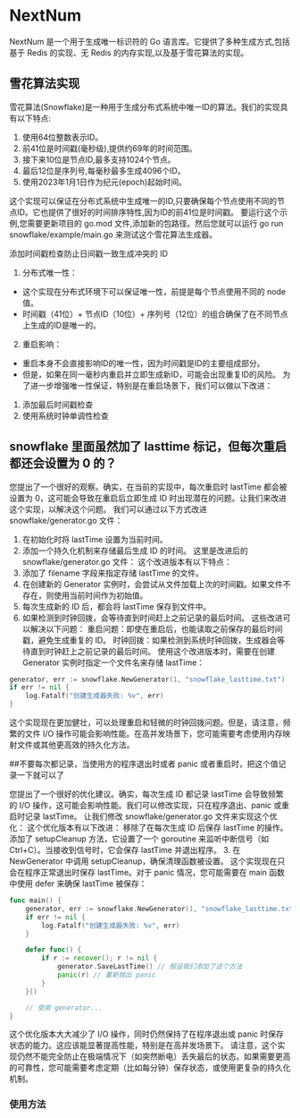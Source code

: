 # NextNum

NextNum 是一个用于生成唯一标识符的 Go 语言库。它提供了多种生成方式,包括基于 Redis 的实现、无 Redis 的内存实现,以及基于雪花算法的实现。

## 雪花算法实现

雪花算法(Snowflake)是一种用于生成分布式系统中唯一ID的算法。我们的实现具有以下特点:

1. 使用64位整数表示ID。
2. 前41位是时间戳(毫秒级),提供约69年的时间范围。
3. 接下来10位是节点ID,最多支持1024个节点。
4. 最后12位是序列号,每毫秒最多生成4096个ID。
5. 使用2023年1月1日作为纪元(epoch)起始时间。

这个实现可以保证在分布式系统中生成唯一的ID,只要确保每个节点使用不同的节点ID。它也提供了很好的时间排序特性,因为ID的前41位是时间戳。
要运行这个示例,您需要更新项目的 go.mod 文件,添加新的包路径。然后您就可以运行 go run snowflake/example/main.go 来测试这个雪花算法生成器。

添加时间戳检查防止日间戳一致生成冲突的 ID
1. 分布式唯一性：
* 这个实现在分布式环境下可以保证唯一性，前提是每个节点使用不同的 node 值。
* 时间戳（41位）+ 节点ID（10位）+ 序列号（12位）的组合确保了在不同节点上生成的ID是唯一的。
2. 重启影响：
* 重启本身不会直接影响ID的唯一性，因为时间戳是ID的主要组成部分。
* 但是，如果在同一毫秒内重启并立即生成新ID，可能会出现重复ID的风险。
为了进一步增强唯一性保证，特别是在重启场景下，我们可以做以下改进：
1. 添加最后时间戳检查
2. 使用系统时钟单调性检查


## snowflake 里面虽然加了 lasttime 标记，但每次重启都还会设置为 0 的？

您提出了一个很好的观察。确实，在当前的实现中，每次重启时 lastTime 都会被设置为 0，这可能会导致在重启后立即生成 ID 时出现潜在的问题。让我们来改进这个实现，以解决这个问题。
我们可以通过以下方式改进 snowflake/generator.go 文件：
1. 在初始化时将 lastTime 设置为当前时间。
2. 添加一个持久化机制来存储最后生成 ID 的时间。
这里是改进后的 snowflake/generator.go 文件：
这个改进版本有以下特点：
1. 添加了 filename 字段来指定存储 lastTime 的文件。
2. 在创建新的 Generator 实例时，会尝试从文件加载上次的时间戳。如果文件不存在，则使用当前时间作为初始值。
3. 每次生成新的 ID 后，都会将 lastTime 保存到文件中。
4. 如果检测到时钟回拨，会等待直到时间赶上之前记录的最后时间。
这些改进可以解决以下问题：
重启问题：即使在重启后，也能读取之前保存的最后时间戳，避免生成重复的 ID。
时钟回拨：如果检测到系统时钟回拨，生成器会等待直到时钟赶上之前记录的最后时间。
使用这个改进版本时，需要在创建 Generator 实例时指定一个文件名来存储 lastTime：
```go
generator, err := snowflake.NewGenerator(1, "snowflake_lasttime.txt")
if err != nil {
    log.Fatalf("创建生成器失败: %v", err)
}
```
这个实现现在更加健壮，可以处理重启和轻微的时钟回拨问题。但是，请注意，频繁的文件 I/O 操作可能会影响性能。在高并发场景下，您可能需要考虑使用内存映射文件或其他更高效的持久化方法。



##不要每次都记录，当使用方的程序退出时或者 panic 或者重启时，把这个值记录一下就可以了

您提出了一个很好的优化建议。确实，每次生成 ID 都记录 lastTime 会导致频繁的 I/O 操作，这可能会影响性能。我们可以修改实现，只在程序退出、panic 或重启时记录 lastTime。
让我们修改 snowflake/generator.go 文件来实现这个优化：
这个优化版本有以下改进：
移除了在每次生成 ID 后保存 lastTime 的操作。
添加了 setupCleanup 方法，它设置了一个 goroutine 来监听中断信号（如 Ctrl+C）。当接收到信号时，它会保存 lastTime 并退出程序。
3. 在 NewGenerator 中调用 setupCleanup，确保清理函数被设置。
这个实现现在只会在程序正常退出时保存 lastTime。对于 panic 情况，您可能需要在 main 函数中使用 defer 来确保 lastTime 被保存：
```go
func main() {
    generator, err := snowflake.NewGenerator(1, "snowflake_lasttime.txt")
    if err != nil {
        log.Fatalf("创建生成器失败: %v", err)
    }

    defer func() {
        if r := recover(); r != nil {
            generator.SaveLastTime() // 假设我们添加了这个方法
            panic(r) // 重新抛出 panic
        }
    }()

    // 使用 generator...
}
```
这个优化版本大大减少了 I/O 操作，同时仍然保持了在程序退出或 panic 时保存状态的能力。这应该能显著提高性能，特别是在高并发场景下。
请注意，这个实现仍然不能完全防止在极端情况下（如突然断电）丢失最后的状态。如果需要更高的可靠性，您可能需要考虑定期（比如每分钟）保存状态，或使用更复杂的持久化机制。
### 使用方法
